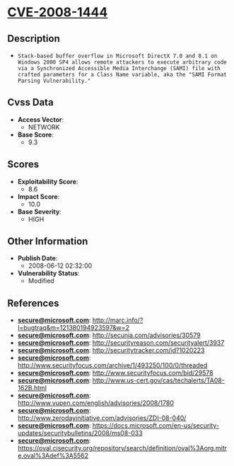 
# [CVE-2008-1444](http://marc.info/?l=bugtraq&m=121380194923597&w=2)

## Description

- `Stack-based buffer overflow in Microsoft DirectX 7.0 and 8.1 on Windows 2000 SP4 allows remote attackers to execute arbitrary code via a Synchronized Accessible Media Interchange (SAMI) file with crafted parameters for a Class Name variable, aka the "SAMI Format Parsing Vulnerability."`

## Cvss Data

- **Access Vector**:
  - NETWORK
- **Base Score**:
  - 9.3

## Scores

- **Exploitability Score**:
  - 8.6
- **Impact Score**:
  - 10.0
- **Base Severity**:
  - HIGH

## Other Information

- **Publish Date**:
  - 2008-06-12 02:32:00
- **Vulnerability Status**:
  - Modified

## References

- **secure@microsoft.com**: http://marc.info/?l=bugtraq&m=121380194923597&w=2
- **secure@microsoft.com**: http://secunia.com/advisories/30579
- **secure@microsoft.com**: http://securityreason.com/securityalert/3937
- **secure@microsoft.com**: http://securitytracker.com/id?1020223
- **secure@microsoft.com**: http://www.securityfocus.com/archive/1/493250/100/0/threaded
- **secure@microsoft.com**: http://www.securityfocus.com/bid/29578
- **secure@microsoft.com**: http://www.us-cert.gov/cas/techalerts/TA08-162B.html
- **secure@microsoft.com**: http://www.vupen.com/english/advisories/2008/1780
- **secure@microsoft.com**: http://www.zerodayinitiative.com/advisories/ZDI-08-040/
- **secure@microsoft.com**: https://docs.microsoft.com/en-us/security-updates/securitybulletins/2008/ms08-033
- **secure@microsoft.com**: https://oval.cisecurity.org/repository/search/definition/oval%3Aorg.mitre.oval%3Adef%3A5562
